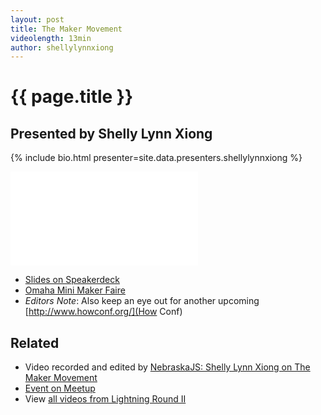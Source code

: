 ```yaml
---
layout: post
title: The Maker Movement
videolength: 13min
author: shellylynnxiong
---
```


# {{ page.title }}

## Presented by Shelly Lynn Xiong

{% include bio.html presenter=site.data.presenters.shellylynnxiong %}

<div class="fluid-width-video-wrapper"><iframe src="//www.youtube.com/embed/VSB-pZ_bw3s" frameborder="0" allowfullscreen></iframe></div>

* [Slides on Speakerdeck](https://speakerdeck.com/nebraskajs/the-maker-movement-with-shelly-lynn-xiong)
* [Omaha Mini Maker Faire](http://www.omahamakerfaire.com/)
* *Editors Note*: Also keep an eye out for another upcoming [http://www.howconf.org/](How Conf)

## Related

* Video recorded and edited by [NebraskaJS: Shelly Lynn Xiong on The Maker Movement](http://www.youtube.com/watch?v=VSB-pZ_bw3s)
* [Event on Meetup](http://www.meetup.com/nebraskajs/events/181849992/)
* View [all videos from Lightning Round II](http://www.youtube.com/playlist?list=PLCCU6TIglvLHdiJPU2_qPF0Z2y8qMqq56)